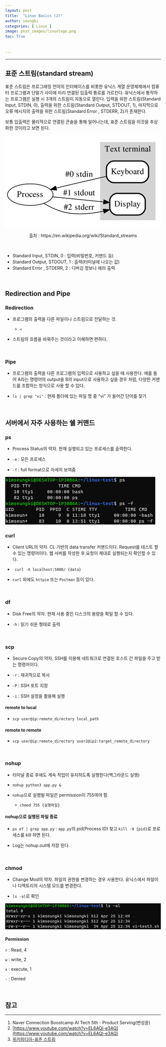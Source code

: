 ```yaml
---
layout: post
title:  "Linux Basics (2)"
author: seungki
categories: [ Linux ]
image: post_images/linuxlogo.png
toc: True


---
```

---
## 표준 스트림(standard stream)
표준 스트림은 프로그래밍 언어의 인터페이스를 비롯한 유닉스 계열 운영체제에서 컴퓨터 프로그램과 단말기 사이에 미리 연결된 입출력 통로를 가르킨다. 유닉스에서 통작하는 프로그램은 실행 시 3개의 스트림이 자동으로 열린다. 입력을 위한 스트림(Standard Input, STDIN, 0), 출력을 위한 스트림(Standard Output, STDOUT, 1), 마지막으로 오류 메시지의 출력을 위한 스트림(Standard Error , STDERR, 2)가 존재한다. 

보통 입출력은 물리적으로 연결된 콘솔을 통해 일어나는데, 표준 스트림을 이것을 추상화한 것이라고 보면 된다.



<img src="../post_images/Basic Linux2/Stdstreams.png" alt="Stdstreams" style="zoom: 50%;" class="center-image"/>

<p align="center">출처 : https://en.wikipedia.org/wiki/Standard_streams</p>


​    

* Standard Input, STDIN, 0 : 입력(비밀번호, 커맨드 등)
* Standard Output, STDOUT, 1 : 출력(터미널에 나오는 값)
* Standard Error , STDERR, 2 : 디버깅 정보나 에러 출력

<br>

## Redirection and Pipe

### Redirection

* 프로그램의 출력을 다른 파일이나 스트림으로 전달하는 것.
  * ``` < ```

* 스트림의 흐름을 바꿔주는 것이라고 이해하면 편하다.

<br>

### Pipe

* 프로그램의 출력을 다른 프로그램의 입력으로 사용하고 싶을 때 사용한다. 예를 들어 A라는 명령어의 output을 B의 input으로 사용하고 싶을 경우 처럼, 다양한 커맨드를 조합하는 방식으로 사용 할 수 있다.

* ```ls | grep "vi"``` : 현재 폴더에 있는 파일 명 중 "vi" 가 들어간 단어를 찾기 

<br>

## 서버에서 자주 사용하는 쉘 커맨드

### ps

* Process Status의 약자. 현재 실행되고 있는 프로세스를 출력한다. 

* ```-e``` : 모든 프로세스

* ```-f``` : full format으로 자세히 보여줌



<img src="../post_images/Basic Linux2/ps.PNG" alt="ps" style="zoom:100%;" class="center-image"/>

<br>

### curl

* Client URL의 약자. CL 기반의 data transfer 커맨드이다. Request를 테스트 할 수 있는 명령어이다. 웹 서버를 작성한 후 요청이 제대로 실행되는지 확인할 수 있다.

* ``` curl -X localhost:5000/ {data}``` 

* ```curl``` 외에도 ```httpie``` 또는 ```Postman``` 등이 있다.

<br>

### df

* Disk Free의 약자. 현재 사용 중인 디스크의 용량을 확일 할 수 있다.

* ```-h``` : 읽기 쉬운 형태로 출력

<br>

### scp

* Secure Copy의 약자. SSH를 이용해 네트워크로 연결된 호스트 간 파일을 주고 받는 명령어이다.

* ```-r``` : 재귀적으로 복사

* ```-P``` : SSH 포트 지정

* ```-i``` : SSH 설정을 활용해 실행

#### **remote to local**

* ```scp user@ip:remote_directory local_path```

#### **remote to remote**

* ```scp user@ip:remote_directory user2@ip2:target_remote_directory```

<br>

### nohup

* 터미널 종료 후에도 계속 작업이 유지하도록 실행한다(백그라운드 실행)

* ```nohup python3 app.py &```

* ```nohup```으로 실행될 파일은 permission이 755여야 함.
  * ```chmod 755 {실행파일}```

#### **nohup으로 실행된 파일 종료**

* ``` ps ef | grep app.py ``` : ```app.py```의 pid(Process ID) 찾고 ```kill -9 {pid}```로 프로세스를 kill 하면 된다.

* Log는 nohup.out에 저장 된다. 

<br>

### chmod

* Change Mod의 약자. 파일의 권한을 변경하는 경우 사용한다. 유닉스에서 파일이나 디엑토리의 시스템 모드를 변경한다. 

* ```ls -al```로 확인

<img src="../post_images/Basic Linux2/chmod.PNG" alt="chmod" style="zoom:100%;" class="center-image"/>

#### Permission

```r``` : Read, 4

```w``` : write, 2

```x``` : execute, 1

```-``` : Denied

<br>

## 참고

---

1. Naver Connection Boostcamp AI Tech 5th - Product Serving(변성윤)
2. [https://www.youtube.com/watch?v=EL6AQl-e3AQ](https://www.youtube.com/watch?v=EL6AQl-e3AQ)
3. [위키피디아-표준 스트림](https://ko.wikipedia.org/wiki/%ED%91%9C%EC%A4%80_%EC%8A%A4%ED%8A%B8%EB%A6%BC)
